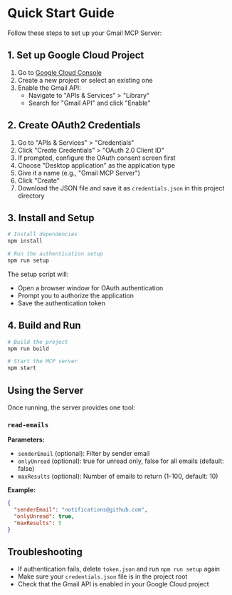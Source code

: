# Quick Start Guide

Follow these steps to set up your Gmail MCP Server:

## 1. Set up Google Cloud Project

1. Go to [Google Cloud Console](https://console.cloud.google.com/)
2. Create a new project or select an existing one
3. Enable the Gmail API:
   - Navigate to "APIs & Services" > "Library"
   - Search for "Gmail API" and click "Enable"

## 2. Create OAuth2 Credentials

1. Go to "APIs & Services" > "Credentials"
2. Click "Create Credentials" > "OAuth 2.0 Client ID"
3. If prompted, configure the OAuth consent screen first
4. Choose "Desktop application" as the application type
5. Give it a name (e.g., "Gmail MCP Server")
6. Click "Create"
7. Download the JSON file and save it as `credentials.json` in this project directory

## 3. Install and Setup

```bash
# Install dependencies
npm install

# Run the authentication setup
npm run setup
```

The setup script will:

- Open a browser window for OAuth authentication
- Prompt you to authorize the application
- Save the authentication token

## 4. Build and Run

```bash
# Build the project
npm run build

# Start the MCP server
npm start
```

## Using the Server

Once running, the server provides one tool:

### `read-emails`

**Parameters:**

- `senderEmail` (optional): Filter by sender email
- `onlyUnread` (optional): true for unread only, false for all emails (default: false)
- `maxResults` (optional): Number of emails to return (1-100, default: 10)

**Example:**

```json
{
  "senderEmail": "notifications@github.com",
  "onlyUnread": true,
  "maxResults": 5
}
```

## Troubleshooting

- If authentication fails, delete `token.json` and run `npm run setup` again
- Make sure your `credentials.json` file is in the project root
- Check that the Gmail API is enabled in your Google Cloud project
